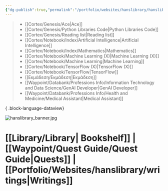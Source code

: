 ```yaml
---
{"dg-publish":true,"permalink":"/portfolio/websites/hanslibrary/hanslibrary/","contentClasses":"portals.css","tags":["gardenEntry"]}
---
```


>  - [[Cortex/Genesis/Ace\|Ace]]
> - [[Cortex/Genesis/Python Libraries Code\|Python Libraries Code]]
> - [[Cortex/Genesis/Reading list\|Reading list]]
> - [[Cortex/Notebook/Index/Artificial Intelligence\|Artificial Intelligence]]
> - [[Cortex/Notebook/Index/Mathematics\|Mathematics]]
> - [[Cortex/Notebook/Machine Learning (X)\|Machine Learning (X)]]
> - [[Cortex/Notebook/Machine Learning\|Machine Learning]]
> - [[Cortex/Notebook/TensorFlow (X)\|TensorFlow (X)]]
> - [[Cortex/Notebook/TensorFlow\|TensorFlow]]
> - [[Eκμάδεση/Eκμάδεση\|Eκμάδεση]]
> - [[Waypoint/Databank/Professions Info/Information Technology and Data Science/GenAI Developer\|GenAI Developer]]
> - [[Waypoint/Databank/Professions Info/Health and Medicine/Medical Assistant\|Medical Assistant]]
> 
{ .block-language-dataview}

![hanslibrary_banner.jpg](/img/user/Cortex/Utilities/Archive/Attachments/hanslibrary_banner.jpg)

# [[Library/Library\| Bookshelf]]  |  [[Waypoint/Quest Guide/Quest Guide\|Quests]]  | [[Portfolio/Websites/hanslibrary/writings\|Writings]]





